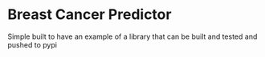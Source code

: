 # Breast Cancer Predictor
Simple built to have an example of a library that can be built and tested and pushed to pypi